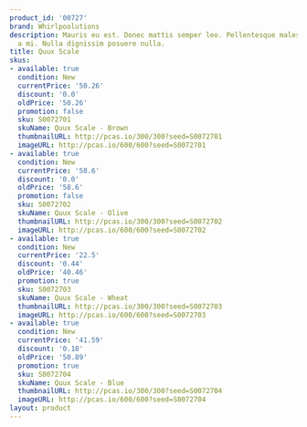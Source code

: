 ```yaml
---
product_id: '00727'
brand: Whirlpoolutions
description: Mauris eu est. Donec mattis semper leo. Pellentesque malesuada nulla
  a mi. Nulla dignissim posuere nulla.
title: Quux Scale
skus:
- available: true
  condition: New
  currentPrice: '50.26'
  discount: '0.0'
  oldPrice: '50.26'
  promotion: false
  sku: S0072701
  skuName: Quux Scale - Brown
  thumbnailURL: http://pcas.io/300/300?seed=S0072701
  imageURL: http://pcas.io/600/600?seed=S0072701
- available: true
  condition: New
  currentPrice: '58.6'
  discount: '0.0'
  oldPrice: '58.6'
  promotion: false
  sku: S0072702
  skuName: Quux Scale - Olive
  thumbnailURL: http://pcas.io/300/300?seed=S0072702
  imageURL: http://pcas.io/600/600?seed=S0072702
- available: true
  condition: New
  currentPrice: '22.5'
  discount: '0.44'
  oldPrice: '40.46'
  promotion: true
  sku: S0072703
  skuName: Quux Scale - Wheat
  thumbnailURL: http://pcas.io/300/300?seed=S0072703
  imageURL: http://pcas.io/600/600?seed=S0072703
- available: true
  condition: New
  currentPrice: '41.59'
  discount: '0.18'
  oldPrice: '50.89'
  promotion: true
  sku: S0072704
  skuName: Quux Scale - Blue
  thumbnailURL: http://pcas.io/300/300?seed=S0072704
  imageURL: http://pcas.io/600/600?seed=S0072704
layout: product
---
```


